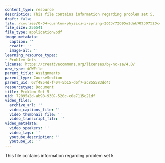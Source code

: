 ```yaml
---
content_type: resource
description: This file contains information regarding problem set 5.
draft: false
file: /courses/8-04-quantum-physics-i-spring-2013/72895a2dab989307520cc0e7115c21df_MIT8_04S13_ps5.pdf
file_size: 256541
file_type: application/pdf
image_metadata:
  caption: ''
  credit: ''
  image-alt: ''
learning_resource_types:
- Problem Sets
license: https://creativecommons.org/licenses/by-nc-sa/4.0/
ocw_type: OCWFile
parent_title: Assignments
parent_type: CourseSection
parent_uid: 67f4854d-f404-5b15-d6f7-ac855583dd41
resourcetype: Document
title: Problem Set 5
uid: 72895a2d-ab98-9307-520c-c0e7115c21df
video_files:
  archive_url: ''
  video_captions_file: ''
  video_thumbnail_file: ''
  video_transcript_file: ''
video_metadata:
  video_speakers: ''
  video_tags: ''
  youtube_description: ''
  youtube_id: ''
---
```

This file contains information regarding problem set 5.
